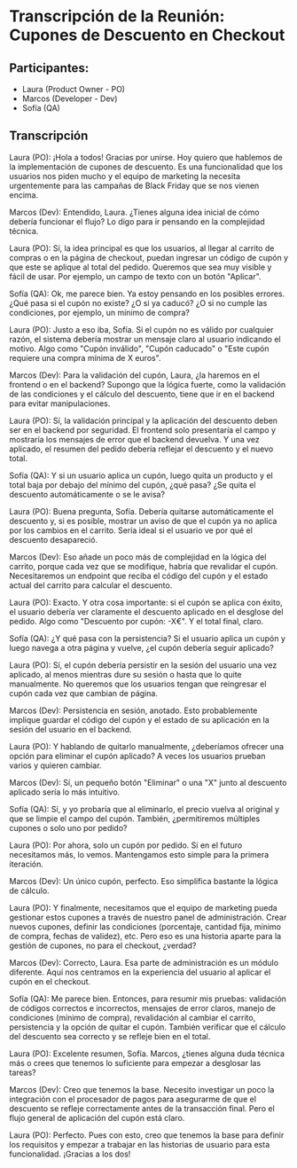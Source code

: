 # Transcripción de la Reunión: Cupones de Descuento en Checkout

## Participantes:

* Laura (Product Owner - PO)
* Marcos (Developer - Dev)
* Sofía (QA)


## Transcripción

Laura (PO): ¡Hola a todos! Gracias por unirse. Hoy quiero que hablemos de la implementación de cupones de descuento. Es una funcionalidad que los usuarios nos piden mucho y el equipo de marketing la necesita urgentemente para las campañas de Black Friday que se nos vienen encima.

Marcos (Dev): Entendido, Laura. ¿Tienes alguna idea inicial de cómo debería funcionar el flujo? Lo digo para ir pensando en la complejidad técnica.

Laura (PO): Sí, la idea principal es que los usuarios, al llegar al carrito de compras o en la página de checkout, puedan ingresar un código de cupón y que este se aplique al total del pedido. Queremos que sea muy visible y fácil de usar. Por ejemplo, un campo de texto con un botón "Aplicar".

Sofía (QA): Ok, me parece bien. Ya estoy pensando en los posibles errores. ¿Qué pasa si el cupón no existe? ¿O si ya caducó? ¿O si no cumple las condiciones, por ejemplo, un mínimo de compra?

Laura (PO): Justo a eso iba, Sofía. Si el cupón no es válido por cualquier razón, el sistema debería mostrar un mensaje claro al usuario indicando el motivo. Algo como "Cupón inválido", "Cupón caducado" o "Este cupón requiere una compra mínima de X euros".

Marcos (Dev): Para la validación del cupón, Laura, ¿la haremos en el frontend o en el backend? Supongo que la lógica fuerte, como la validación de las condiciones y el cálculo del descuento, tiene que ir en el backend para evitar manipulaciones.

Laura (PO): Sí, la validación principal y la aplicación del descuento deben ser en el backend por seguridad. El frontend solo presentaría el campo y mostraría los mensajes de error que el backend devuelva. Y una vez aplicado, el resumen del pedido debería reflejar el descuento y el nuevo total.

Sofía (QA): Y si un usuario aplica un cupón, luego quita un producto y el total baja por debajo del mínimo del cupón, ¿qué pasa? ¿Se quita el descuento automáticamente o se le avisa?

Laura (PO): Buena pregunta, Sofía. Debería quitarse automáticamente el descuento y, si es posible, mostrar un aviso de que el cupón ya no aplica por los cambios en el carrito. Sería ideal si el usuario ve por qué el descuento desapareció.

Marcos (Dev): Eso añade un poco más de complejidad en la lógica del carrito, porque cada vez que se modifique, habría que revalidar el cupón. Necesitaremos un endpoint que reciba el código del cupón y el estado actual del carrito para calcular el descuento.

Laura (PO): Exacto. Y otra cosa importante: si el cupón se aplica con éxito, el usuario debería ver claramente el descuento aplicado en el desglose del pedido. Algo como "Descuento por cupón: -X€". Y el total final, claro.

Sofía (QA): ¿Y qué pasa con la persistencia? Si el usuario aplica un cupón y luego navega a otra página y vuelve, ¿el cupón debería seguir aplicado?

Laura (PO): Sí, el cupón debería persistir en la sesión del usuario una vez aplicado, al menos mientras dure su sesión o hasta que lo quite manualmente. No queremos que los usuarios tengan que reingresar el cupón cada vez que cambian de página.

Marcos (Dev): Persistencia en sesión, anotado. Esto probablemente implique guardar el código del cupón y el estado de su aplicación en la sesión del usuario en el backend.

Laura (PO): Y hablando de quitarlo manualmente, ¿deberíamos ofrecer una opción para eliminar el cupón aplicado? A veces los usuarios prueban varios y quieren cambiar.

Marcos (Dev): Sí, un pequeño botón "Eliminar" o una "X" junto al descuento aplicado sería lo más intuitivo.

Sofía (QA): Sí, y yo probaría que al eliminarlo, el precio vuelva al original y que se limpie el campo del cupón. También, ¿permitiremos múltiples cupones o solo uno por pedido?

Laura (PO): Por ahora, solo un cupón por pedido. Si en el futuro necesitamos más, lo vemos. Mantengamos esto simple para la primera iteración.

Marcos (Dev): Un único cupón, perfecto. Eso simplifica bastante la lógica de cálculo.

Laura (PO): Y finalmente, necesitamos que el equipo de marketing pueda gestionar estos cupones a través de nuestro panel de administración. Crear nuevos cupones, definir las condiciones (porcentaje, cantidad fija, mínimo de compra, fechas de validez), etc. Pero eso es una historia aparte para la gestión de cupones, no para el checkout, ¿verdad?

Marcos (Dev): Correcto, Laura. Esa parte de administración es un módulo diferente. Aquí nos centramos en la experiencia del usuario al aplicar el cupón en el checkout.

Sofía (QA): Me parece bien. Entonces, para resumir mis pruebas: validación de códigos correctos e incorrectos, mensajes de error claros, manejo de condiciones (mínimo de compra), revalidación al cambiar el carrito, persistencia y la opción de quitar el cupón. También verificar que el cálculo del descuento sea correcto y se refleje bien en el total.

Laura (PO): Excelente resumen, Sofía. Marcos, ¿tienes alguna duda técnica más o crees que tenemos lo suficiente para empezar a desglosar las tareas?

Marcos (Dev): Creo que tenemos la base. Necesito investigar un poco la integración con el procesador de pagos para asegurarme de que el descuento se refleje correctamente antes de la transacción final. Pero el flujo general de aplicación del cupón está claro.

Laura (PO): Perfecto. Pues con esto, creo que tenemos la base para definir los requisitos y empezar a trabajar en las historias de usuario para esta funcionalidad. ¡Gracias a los dos!

